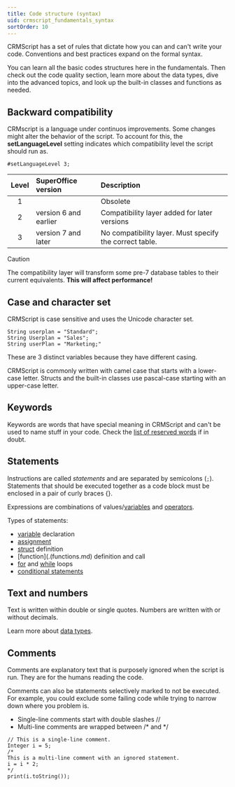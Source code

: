 ```yaml
---
title: Code structure (syntax)
uid: crmscript_fundamentals_syntax
sortOrder: 10
---
```


CRMScript has a set of rules that dictate how you can and can't write your code. Conventions and best practices expand on the formal syntax.

You can learn all the basic codes structures here in the fundamentals. Then check out the code quality section, learn more about the data types, dive into the advanced topics, and look up the built-in classes and functions as needed.

## Backward compatibility

CRMscript is a language under continuos improvements. Some changes might alter the behavior of the script. To account for this, the **setLanguageLevel** setting indicates which compatibility level the script should run as.

```crmscript
#setLanguageLevel 3;
```

| Level | SuperOffice version   | Description |
|:-----:|:----------------------|:------------------------------------------------------- |
| 1     |                       | Obsolete                                                |
| 2     | version 6 and earlier | Compatibility layer added for later versions            |
| 3     | version 7 and later   | No compatibility layer. Must specify the correct table. |

> [!CAUTION]
> The compatibility layer will transform some pre-7 database tables to their current equivalents. **This will affect performance!**

## Case and character set

CRMScript is case sensitive and uses the Unicode character set.

```crmscript
String userplan = "Standard";
String Userplan = "Sales";
String userPlan = "Marketing;"
```

These are 3 distinct variables because they have different casing.

CRMScript is commonly written with camel case that starts with a lower-case letter.
Structs and the built-in classes use pascal-case starting with an upper-case letter.

## Keywords

Keywords are words that have special meaning in CRMScript and can't be used to name stuff in your code.
Check the [list of reserved words](./reserved.md) if in doubt.

## Statements

Instructions are called *statements* and are separated by semicolons (`;`).
Statements that should be executed together as a code block must be enclosed in a pair of curly braces {}.

Expressions are combinations of values/[variables](./variables.md) and [operators](./operators.md).

Types of statements:

* [variable](./variables.md) declaration
* [assignment](./operators.md)
* [struct](./structs.md) definition
* [function](.(functions.md) definition and call
* [for](./for-loops.md) and [while](./while-loops.md) loops
* [conditional statements](./conditions.md)

## Text and numbers

Text is written within double or single quotes. Numbers are written with or without decimals.

Learn more about [data types](./datatypes-intro.md).

## Comments

Comments are explanatory text that is purposely ignored when the script is run. They are for the humans reading the code.

Comments can also be statements selectively marked to not be executed. For example, you could exclude some failing code while trying to narrow down where you problem is.

* Single-line comments start with double slashes //
* Multi-line comments are wrapped between /\* and \*/

```crmscript!
// This is a single-line comment.
Integer i = 5;
/*
This is a multi-line comment with an ignored statement.
i = i * 2;
*/
print(i.toString());
```
